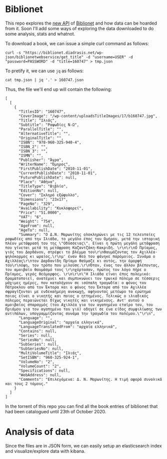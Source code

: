 # Biblionet
This repo explores the [new API](https://biblionet.gr/webservice) of [Biblionet](https://biblionet.gr) and how data can be hoarded from it. Soon I'll add some ways of exploring the data downloaded to do some analysis, stats and whatnot.

To download a book, we can issue a simple curl command as follows:

```
curl -s "https://biblionet.diadrasis.net/wp-json/biblionetwebservice/get_title" -d "username=USER" -d "password=PASSWORD" -d "title=160747" > tmp.json
```

To pretify it, we can use `jq` as follows:

```
cat tmp.json | jq '.' > 160747.json
``` 

Thus, the file we'll end up will contain the following:


```
[
  [
    {
      "TitlesID": "160747",
      "CoverImage": "/wp-content/uploadsTitleImages/17/b160747.jpg",
      "Title": "Ιλιάς",
      "Subtitle": "Ραψωδίες Ν-Ω",
      "ParallelTitle": "",
      "AlternativeTitle": "",
      "OriginalTitle": "",
      "ISBN": "978-960-325-940-4",
      "ISBN_2": "",
      "ISBN_3": "",
      "ISMN": "",
      "Publisher": "Άγρα",
      "WriterName": "Όμηρος",
      "FirstPublishDate": "2010-11-01",
      "CurrentPublishDate": "2010-11-01",
      "FuturePublishDate": null,
      "Place": "Αθήνα",
      "TitleType": "Βιβλίο",
      "EditionNo": null,
      "Cover": "Σκληρό εξώφυλλο",
      "Dimensions": "23x17",
      "PageNo": "329",
      "Availability": "Κυκλοφορεί",
      "Price": "51.0000",
      "VAT": "6",
      "Weight": "754",
      "AgeFrom": null,
      "AgeTo": null,
      "Summary": "Ο Δ.Ν. Μαρωνίτης ολοκληρώνει με τις 12 τελευταίες ραψωδίες από την Ιλιάδα, το μεγάλο έπος του Ομήρου, μετά την ιστορική πλέον μετάφρασή του της \"Οδύσσειας\". Είναι η πρώτη μεγάλη μετάφραση που γίνεται μετά τη μετάφραση Καζαντζάκη-Κακριδή. \r\n\r\nΟ Πρίαμος, γιός του Δαρδάνου, στρέφει το βλέμμα του\r\nΘαυμάζοντας τον Αχιλλέα· ψηλόκορμος κι ωραίος,\r\nμ' έναν θεό του φάνηκε παρόμοιος. Συνάμα ο Αχιλλέας\r\nτον Δαρδανίδη Πρίαμο θαύμαζε κι αυτός, την όμορφή του\r\nόψη, τον τρόπο που μιλούσε.\r\nΌταν, ένας τον άλλον βλέποντας, τον αμοιβαίο θαυμάσμό τους \r\nχόρτασαν, πρώτος τον λόγο πήρε ο Πρίαμος, γερός θεόμορφος. \r\n\r\n\"Η Ιλιάδα είναι έπος πολεμικό: δραματοποιεί, ανατέμνει και συμπυκνώνει τον τρωικό πόλεμο σε τέσσερις μάχιμες ημέρες, που καταλήγουν σε ισόπαλη τραγωδία: ο φόνος του Πάτροκλου από τον Έκτορα και ο φόνος του Έκτορα από τον Αχιλλέα σφραγίζονται με ενδεκαήμερη ανακωχή, αφήνοντας μετέωρο το ερώτημα ποιος είναι ο νικητής και ποιος ο ηττημένος. Τελικώς ο ιλιαδικός πόλεμος περαιώνεται δίχως νικητές και νικημένους. Αντ' αυτού ο αμοιβαίος σπαραγμός (του Αχιλλέα για τον αγαπημένο εταίρο του, του Πριάμου για τον αγαπημένο του γιό) οδηγεί σε ένα είδος συμφιλίωσης των αντιπάλων, υπογραμμίζοντας συνάμα την τραγωδία του πολέμου.\"\r\n",
      "Language": "",
      "LanguageOriginal": "αρχαία ελληνικά",
      "LanguageTranslatedFrom": "αρχαία ελληνικά",
      "Contains": null,
      "Series": null,
      "SeriesNo": null,
      "SubSeries": null,
      "SubSeriesNo": null,
      "MultiVolumeTitle": "Ιλιάς",
      "SetISBN": "960-325-924-1",
      "VolumeNo": "2",
      "VolumeCount": "2",
      "Specifications": null,
      "WebAddress": null,
      "Comments": "Επιλεγόμενα: Δ. Ν. Μαρωνίτης. Η τιμή αφορά συνολικά και τους 2 τόμους."
    }
  ]
]
```

In the torrent of this repo you can find all the book entries of biblionet that had been catalogued until 23th of October 2020.

# Analysis of data
Since the files are in JSON form, we can easily setup an elasticsearch index and visualize/explore data with kibana.

